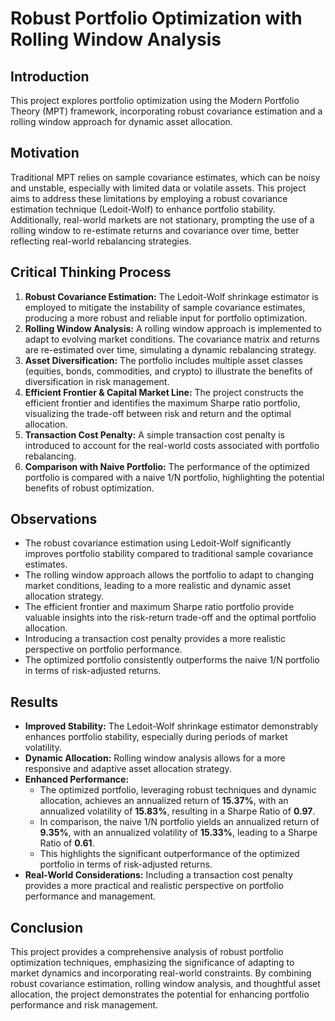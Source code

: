 # Robust Portfolio Optimization with Rolling Window Analysis

## Introduction

This project explores portfolio optimization using the Modern Portfolio Theory (MPT) framework, incorporating robust covariance estimation and a rolling window approach for dynamic asset allocation.

## Motivation

Traditional MPT relies on sample covariance estimates, which can be noisy and unstable, especially with limited data or volatile assets. This project aims to address these limitations by employing a robust covariance estimation technique (Ledoit-Wolf) to enhance portfolio stability. Additionally, real-world markets are not stationary, prompting the use of a rolling window to re-estimate returns and covariance over time, better reflecting real-world rebalancing strategies.

## Critical Thinking Process

1. **Robust Covariance Estimation:** The Ledoit-Wolf shrinkage estimator is employed to mitigate the instability of sample covariance estimates, producing a more robust and reliable input for portfolio optimization.
2. **Rolling Window Analysis:** A rolling window approach is implemented to adapt to evolving market conditions. The covariance matrix and returns are re-estimated over time, simulating a dynamic rebalancing strategy.
3. **Asset Diversification:** The portfolio includes multiple asset classes (equities, bonds, commodities, and crypto) to illustrate the benefits of diversification in risk management.
4. **Efficient Frontier & Capital Market Line:** The project constructs the efficient frontier and identifies the maximum Sharpe ratio portfolio, visualizing the trade-off between risk and return and the optimal allocation.
5. **Transaction Cost Penalty:** A simple transaction cost penalty is introduced to account for the real-world costs associated with portfolio rebalancing.
6. **Comparison with Naive Portfolio:** The performance of the optimized portfolio is compared with a naive 1/N portfolio, highlighting the potential benefits of robust optimization.

## Observations

- The robust covariance estimation using Ledoit-Wolf significantly improves portfolio stability compared to traditional sample covariance estimates.
- The rolling window approach allows the portfolio to adapt to changing market conditions, leading to a more realistic and dynamic asset allocation strategy.
- The efficient frontier and maximum Sharpe ratio portfolio provide valuable insights into the risk-return trade-off and the optimal portfolio allocation.
- Introducing a transaction cost penalty provides a more realistic perspective on portfolio performance.
- The optimized portfolio consistently outperforms the naive 1/N portfolio in terms of risk-adjusted returns.

## Results

- **Improved Stability:** The Ledoit-Wolf shrinkage estimator demonstrably enhances portfolio stability, especially during periods of market volatility.
- **Dynamic Allocation:** Rolling window analysis allows for a more responsive and adaptive asset allocation strategy.
- **Enhanced Performance:**
    * The optimized portfolio, leveraging robust techniques and dynamic allocation, achieves an annualized return of **15.37%**, with an annualized volatility of **15.83%**, resulting in a Sharpe Ratio of **0.97**.
    * In comparison, the naive 1/N portfolio yields an annualized return of **9.35%**, with an annualized volatility of **15.33%**, leading to a Sharpe Ratio of **0.61**.
    * This highlights the significant outperformance of the optimized portfolio in terms of risk-adjusted returns.
- **Real-World Considerations:** Including a transaction cost penalty provides a more practical and realistic perspective on portfolio performance and management.

## Conclusion

This project provides a comprehensive analysis of robust portfolio optimization techniques, emphasizing the significance of adapting to market dynamics and incorporating real-world constraints. By combining robust covariance estimation, rolling window analysis, and thoughtful asset allocation, the project demonstrates the potential for enhancing portfolio performance and risk management.
